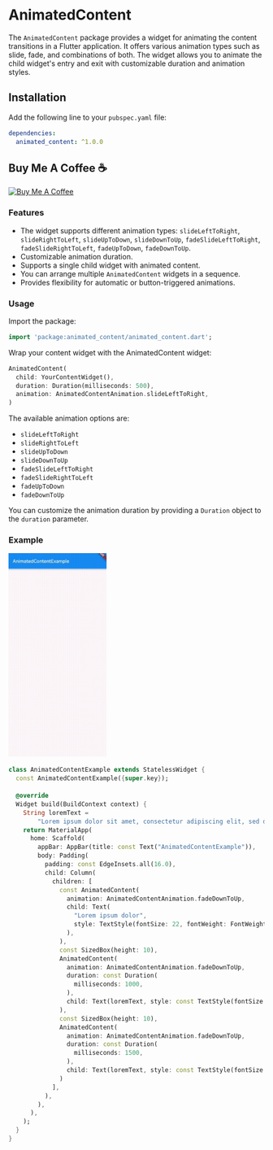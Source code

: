 # AnimatedContent

The `AnimatedContent` package provides a widget for animating the content transitions in a Flutter application. It offers various animation types such as slide, fade, and combinations of both. The widget allows you to animate the child widget's entry and exit with customizable duration and animation styles.

## Installation

Add the following line to your `pubspec.yaml` file:

```yaml
dependencies:
  animated_content: ^1.0.0
```

## Buy Me A Coffee ☕️

<a href="https://www.buymeacoffee.com/altaysakarya" target="_blank"><img src="https://cdn.buymeacoffee.com/buttons/default-orange.png" alt="Buy Me A Coffee" height="41" width="174"></a>

### Features

* The widget supports different animation types: `slideLeftToRight`, `slideRightToLeft`, `slideUpToDown`, `slideDownToUp`, `fadeSlideLeftToRight`, `fadeSlideRightToLeft`, `fadeUpToDown`, `fadeDownToUp`.
* Customizable animation duration.
* Supports a single child widget with animated content.
* You can arrange multiple `AnimatedContent` widgets in a sequence.
* Provides flexibility for automatic or button-triggered animations.

### Usage

Import the package:

```dart
import 'package:animated_content/animated_content.dart';
```

Wrap your content widget with the AnimatedContent widget:

```dart
AnimatedContent(
  child: YourContentWidget(),
  duration: Duration(milliseconds: 500),
  animation: AnimatedContentAnimation.slideLeftToRight,
)
```

The available animation options are:

* `slideLeftToRight`
* `slideRightToLeft`
* `slideUpToDown`
* `slideDownToUp`
* `fadeSlideLeftToRight`
* `fadeSlideRightToLeft`
* `fadeUpToDown`
* `fadeDownToUp`

You can customize the animation duration by providing a `Duration` object to the `duration` parameter.


### Example

<img src="https://github.com/altaysakarya/animated_content/blob/main/example_gif.gif?raw=true" height="400" alt="Example GIF">


```dart
class AnimatedContentExample extends StatelessWidget {
  const AnimatedContentExample({super.key});

  @override
  Widget build(BuildContext context) {
    String loremText =
        "Lorem ipsum dolor sit amet, consectetur adipiscing elit, sed do eiusmod tempor incididunt ut labore et dolore magna aliqua. Ut enim ad minim veniam, quis nostrud exercitation ullamco laboris nisi ut aliquip ex ea commodo consequat. Duis aute irure dolor in reprehenderit in voluptate velit esse cillum dolore eu fugiat nulla pariatur. Excepteur sint occaecat cupidatat non proident, sunt in culpa qui officia deserunt mollit anim id est laborum.";
    return MaterialApp(
      home: Scaffold(
        appBar: AppBar(title: const Text("AnimatedContentExample")),
        body: Padding(
          padding: const EdgeInsets.all(16.0),
          child: Column(
            children: [
              const AnimatedContent(
                animation: AnimatedContentAnimation.fadeDownToUp,
                child: Text(
                  "Lorem ipsum dolor",
                  style: TextStyle(fontSize: 22, fontWeight: FontWeight.bold),
                ),
              ),
              const SizedBox(height: 10),
              AnimatedContent(
                animation: AnimatedContentAnimation.fadeDownToUp,
                duration: const Duration(
                  milliseconds: 1000,
                ),
                child: Text(loremText, style: const TextStyle(fontSize: 16)),
              ),
              const SizedBox(height: 10),
              AnimatedContent(
                animation: AnimatedContentAnimation.fadeDownToUp,
                duration: const Duration(
                  milliseconds: 1500,
                ),
                child: Text(loremText, style: const TextStyle(fontSize: 16)),
              )
            ],
          ),
        ),
      ),
    );
  }
}

```